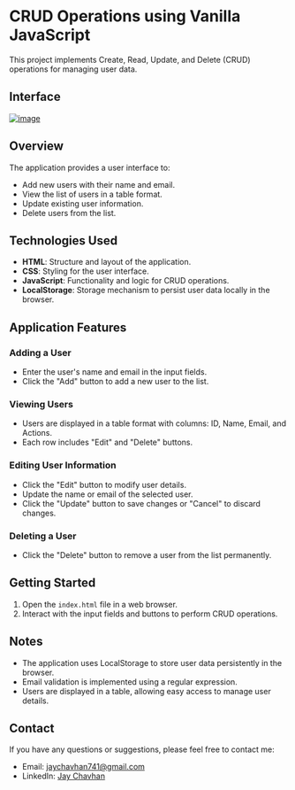 # CRUD Operations using Vanilla JavaScript

This project implements Create, Read, Update, and Delete (CRUD) operations for managing user data.

## Interface
[![image](ui.png)](https://github.com/atharvdange618/webd/blob/main/Beginner%20Projects/CRUD%20Operations/ui.png?raw=true)

## Overview

The application provides a user interface to:

- Add new users with their name and email.
- View the list of users in a table format.
- Update existing user information.
- Delete users from the list.

## Technologies Used

- **HTML**: Structure and layout of the application.
- **CSS**: Styling for the user interface.
- **JavaScript**: Functionality and logic for CRUD operations.
- **LocalStorage**: Storage mechanism to persist user data locally in the browser.

## Application Features

### Adding a User

- Enter the user's name and email in the input fields.
- Click the "Add" button to add a new user to the list.

### Viewing Users

- Users are displayed in a table format with columns: ID, Name, Email, and Actions.
- Each row includes "Edit" and "Delete" buttons.

### Editing User Information

- Click the "Edit" button to modify user details.
- Update the name or email of the selected user.
- Click the "Update" button to save changes or "Cancel" to discard changes.

### Deleting a User

- Click the "Delete" button to remove a user from the list permanently.

## Getting Started

1. Open the `index.html` file in a web browser.
2. Interact with the input fields and buttons to perform CRUD operations.

## Notes

- The application uses LocalStorage to store user data persistently in the browser.
- Email validation is implemented using a regular expression.
- Users are displayed in a table, allowing easy access to manage user details.

## Contact

If you have any questions or suggestions, please feel free to contact me:

- Email: jaychavhan741@gmail.com
- LinkedIn: [Jay Chavhan](https://www.linkedin.com/in/jaychavhan74/)
